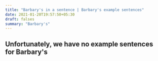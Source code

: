 ```yaml
---
title: "Barbary's in a sentence | Barbary's example sentences"
date: 2021-01-20T19:57:50+05:30
draft: falses
summary: "Barbary's"
---
```

## Unfortunately, we have no example sentences for Barbary's                 
